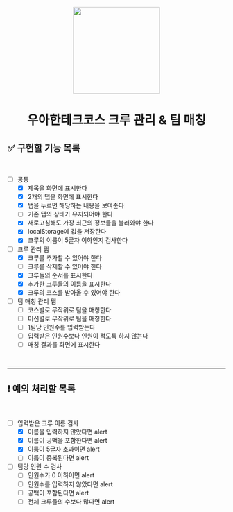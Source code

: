 <p align="middle" >
  <img width="200px;" src="./images/laptop_emoji.png"/>
</p>
<h1 align="middle">우아한테크코스 크루 관리 & 팀 매칭</h1>

## ✅ 구현할 기능 목록

<br>

- [ ] 공통
  - [x] 제목을 화면에 표시한다
  - [x] 2개의 탭을 화면에 표시한다
  - [x] 탭을 누르면 해당하는 내용을 보여준다
  - [ ] 기존 탭의 상태가 유지되어야 한다
  - [x] 새로고침해도 가장 최근의 정보들을 불러와야 한다
  - [x] localStorage에 값을 저장한다
  - [x] 크루의 이름이 5글자 이하인지 검사한다

- [ ] 크루 관리 탭
  - [x] 크루를 추가할 수 있어야 한다
  - [ ] 크루를 삭제할 수 있어야 한다
  - [x] 크루들의 순서를 표시한다
  - [x] 추가한 크루들의 이름을 표시한다
  - [x] 크루의 코스를 받아올 수 있어야 한다

- [ ] 팀 매칭 관리 탭
  - [ ] 코스별로 무작위로 팀을 매칭한다
  - [ ] 미션별로 무작위로 팀을 매칭한다
  - [ ] 1팀당 인원수를 입력받는다
  - [ ] 입력받은 인원수보다 인원이 적도록 하지 않는다
  - [ ] 매칭 결과를 화면에 표시한다

<br>

--- 
## ❗️ 예외 처리할 목록

<br>

- [ ] 입력받은 크루 이름 검사
  - [x] 이름을 입력하지 않았다면 alert
  - [x] 이름이 공백을 포함한다면 alert
  - [x] 이름이 5글자 초과이면 alert
  - [ ] 이름이 중복된다면 alert

- [ ] 팀당 인원 수 검사
  - [ ] 인원수가 0 이하이면 alert
  - [ ] 인원수를 입력하지 않았다면 alert
  - [ ] 공백이 포함된다면 alert
  - [ ] 전체 크루들의 수보다 많다면 alert